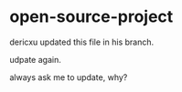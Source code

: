 # open-source-project

dericxu updated this file in his branch.

udpate again.

always ask me to update, why?

